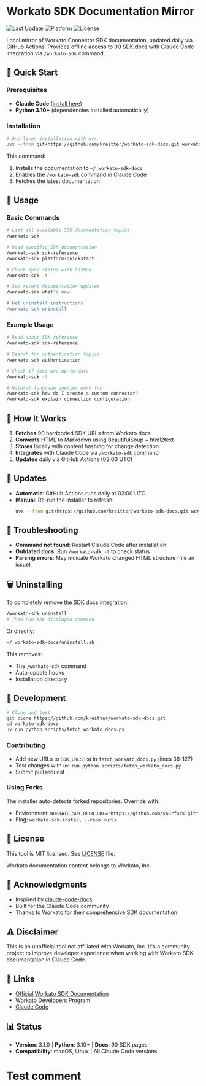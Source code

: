 # Workato SDK Documentation Mirror

[![Last Update](https://img.shields.io/github/last-commit/kreitter/workato-sdk-docs/main.svg?label=docs%20updated)](https://github.com/kreitter/workato-sdk-docs/commits/main)
[![Platform](https://img.shields.io/badge/platform-macOS%20%7C%20Linux-blue)]()
[![License](https://img.shields.io/badge/license-MIT-green)](LICENSE)

Local mirror of Workato Connector SDK documentation, updated daily via GitHub Actions. Provides offline access to 90 SDK docs with Claude Code integration via `/workato-sdk` command.

## 🚀 Quick Start

### Prerequisites
- **Claude Code** ([install here](https://claude.ai/code))
- **Python 3.10+** (dependencies installed automatically)

### Installation

```bash
# One-liner installation with uvx
uvx --from git+https://github.com/kreitter/workato-sdk-docs.git workato-sdk-install
```

This command:
1. Installs the documentation to `~/.workato-sdk-docs`
2. Enables the `/workato-sdk` command in Claude Code
3. Fetches the latest documentation

## 📖 Usage

### Basic Commands

```bash
# List all available SDK documentation topics
/workato-sdk

# Read specific SDK documentation
/workato-sdk sdk-reference
/workato-sdk platform-quickstart

# Check sync status with GitHub
/workato-sdk -t

# See recent documentation updates
/workato-sdk what's new

# Get uninstall instructions
/workato-sdk uninstall
```

### Example Usage

```bash
# Read about SDK reference
/workato-sdk sdk-reference

# Search for authentication topics
/workato-sdk authentication

# Check if docs are up-to-date
/workato-sdk -t

# Natural language queries work too
/workato-sdk how do I create a custom connector?
/workato-sdk explain connection configuration
```

## 🔧 How It Works

1. **Fetches** 90 hardcoded SDK URLs from Workato docs
2. **Converts** HTML to Markdown using BeautifulSoup + html2text
3. **Stores** locally with content hashing for change detection
4. **Integrates** with Claude Code via `/workato-sdk` command
5. **Updates** daily via GitHub Actions (02:00 UTC)

## 🔄 Updates

- **Automatic**: GitHub Actions runs daily at 02:00 UTC
- **Manual**: Re-run the installer to refresh:
  ```bash
  uvx --from git+https://github.com/kreitter/workato-sdk-docs.git workato-sdk-install
  ```



## 🐛 Troubleshooting

- **Command not found**: Restart Claude Code after installation
- **Outdated docs**: Run `/workato-sdk -t` to check status
- **Parsing errors**: May indicate Workato changed HTML structure (file an issue)

## 🗑️ Uninstalling

To completely remove the SDK docs integration:

```bash
/workato-sdk uninstall
# Then run the displayed command
```

Or directly:
```bash
~/.workato-sdk-docs/uninstall.sh
```

This removes:
- The `/workato-sdk` command
- Auto-update hooks
- Installation directory

## 📝 Development

```bash
# Clone and test
git clone https://github.com/kreitter/workato-sdk-docs.git
cd workato-sdk-docs
uv run python scripts/fetch_workato_docs.py
```

### Contributing

- Add new URLs to `SDK_URLS` list in `fetch_workato_docs.py` (lines 36-127)
- Test changes with `uv run python scripts/fetch_workato_docs.py`
- Submit pull request

### Using Forks

The installer auto-detects forked repositories. Override with:
- Environment: `WORKATO_SDK_REPO_URL="https://github.com/yourfork.git"`
- Flag: `workato-sdk-install --repo <url>`

## 📄 License

This tool is MIT licensed. See [LICENSE](LICENSE) file.

Workato documentation content belongs to Workato, Inc.

## 🤝 Acknowledgments

- Inspired by [claude-code-docs](https://github.com/ericbuess/claude-code-docs)
- Built for the Claude Code community
- Thanks to Workato for their comprehensive SDK documentation

## ⚠️ Disclaimer

This is an unofficial tool not affiliated with Workato, Inc. It's a community project to improve developer experience when working with Workato SDK documentation in Claude Code.

## 🔗 Links

- [Official Workato SDK Documentation](https://docs.workato.com/en/developing-connectors/sdk.html)
- [Workato Developers Program](https://www.workato.com/developers)
- [Claude Code](https://claude.ai/code)

## 📊 Status

- **Version**: 3.1.0 | **Python**: 3.10+ | **Docs**: 90 SDK pages
- **Compatibility**: macOS, Linux | All Claude Code versions
# Test comment
